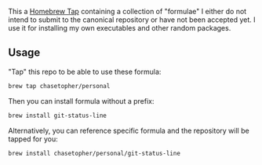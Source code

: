 This a [Homebrew Tap](https://github.com/mxcl/homebrew/wiki/brew-tap) containing a collection of "formulae" I either do not intend to submit to the canonical repository or have not been accepted yet. I use it for installing my own executables and other random packages.

## Usage

"Tap" this repo to be able to use these formula:

```bash
brew tap chasetopher/personal
```

Then you can install formula without a prefix:

```bash
brew install git-status-line
```

Alternatively, you can reference specific formula and the repository will be tapped for you:

```bash
brew install chasetopher/personal/git-status-line
```
